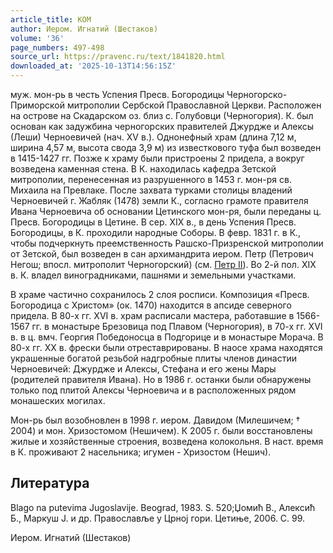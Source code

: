 ```yaml
---
article_title: КОМ
author: Иером. Игнатий (Шестаков)
volume: '36'
page_numbers: 497-498
source_url: https://pravenc.ru/text/1841820.html
downloaded_at: '2025-10-13T14:56:15Z'
---
```


муж. мон-рь в честь Успения Пресв. Богородицы Черногорско-Приморской митрополии Сербской Православной Церкви. Расположен на острове на Скадарском оз. близ с. Голубовци (Черногория). К. был основан как задужбина черногорских правителей Джурдже и Алексы (Леши) Черноевичей (нач. XV в.). Однонефный храм (длина 7,12 м, ширина 4,57 м, высота свода 3,9 м) из известкового туфа был возведен в 1415-1427 гг. Позже к храму были пристроены 2 придела, а вокруг возведена каменная стена. В К. находилась кафедра Зетской митрополии, перенесенная из разрушенного в 1453 г. мон-ря св. Михаила на Превлаке. После захвата турками столицы владений Черноевичей г. Жабляк (1478) земли К., согласно грамоте правителя Ивана Черноевича об основании Цетинского мон-ря, были переданы ц. Пресв. Богородицы в Цетине. В сер. XIX в., в день Успения Пресв. Богородицы, в К. проходили народные Соборы. В февр. 1831 г. в К., чтобы подчеркнуть преемственность Рашско-Призренской митрополии от Зетской, был возведен в сан архимандрита иером. Петр (Петрович Негош; впосл. митрополит Черногорский) (см. [Петр II](<https://pravenc.ru/text/Петр II.html>)). Во 2-й пол. XIX в. К. владел виноградниками, пашнями и земельными участками.

В храме частично сохранилось 2 слоя росписи. Композиция «Пресв. Богородица с Христом» (ок. 1470) находится в апсиде северного придела. В 80-х гг. XVI в. храм расписали мастера, работавшие в 1566-1567 гг. в монастыре Брезовица под Плавом (Черногория), в 70-х гг. XVI в. в ц. вмч. Георгия Победоносца в Подгорице и в монастыре Морача. В 80-х гг. ХХ в. фрески были отреставрированы. В наосе храма находятся украшенные богатой резьбой надгробные плиты членов династии Черноевичей: Джурдже и Алексы, Cтефана и его жены Мары (родителей правителя Ивана). Но в 1986 г. останки были обнаружены только под плитой Алексы Черноевича и в расположенных рядом монашеских могилах.

Мон-рь был возобновлен в 1998 г. иером. Давидом (Милешичем; † 2004) и мон. Хризостомом (Нешичем). К 2005 г. были восстановлены жилые и хозяйственные строения, возведена колокольня. В наст. время в К. проживают 2 насельника; игумен - Хризостом (Нешич).

## Литература

Blago na putevima Jugoslavije. Beograd, 1983. S. 520;Џомић В., Алексић Б., Маркуш J. и др. Православље у Црноj гори. Цетиње, 2006. С. 99.

Иером. Игнатий (Шестаков)
